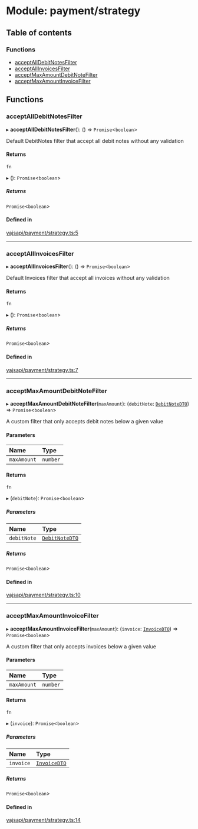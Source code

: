 # Module: payment/strategy

## Table of contents

### Functions

- [acceptAllDebitNotesFilter](payment_strategy.md#acceptalldebitnotesfilter)
- [acceptAllInvoicesFilter](payment_strategy.md#acceptallinvoicesfilter)
- [acceptMaxAmountDebitNoteFilter](payment_strategy.md#acceptmaxamountdebitnotefilter)
- [acceptMaxAmountInvoiceFilter](payment_strategy.md#acceptmaxamountinvoicefilter)

## Functions

### acceptAllDebitNotesFilter

▸ **acceptAllDebitNotesFilter**(): () => `Promise`<`boolean`\>

Default DebitNotes filter that accept all debit notes without any validation

#### Returns

`fn`

▸ (): `Promise`<`boolean`\>

##### Returns

`Promise`<`boolean`\>

#### Defined in

[yajsapi/payment/strategy.ts:5](https://github.com/golemfactory/yajsapi/blob/87b4066/yajsapi/payment/strategy.ts#L5)

___

### acceptAllInvoicesFilter

▸ **acceptAllInvoicesFilter**(): () => `Promise`<`boolean`\>

Default Invoices filter that accept all invoices without any validation

#### Returns

`fn`

▸ (): `Promise`<`boolean`\>

##### Returns

`Promise`<`boolean`\>

#### Defined in

[yajsapi/payment/strategy.ts:7](https://github.com/golemfactory/yajsapi/blob/87b4066/yajsapi/payment/strategy.ts#L7)

___

### acceptMaxAmountDebitNoteFilter

▸ **acceptMaxAmountDebitNoteFilter**(`maxAmount`): (`debitNote`: [`DebitNoteDTO`](../interfaces/payment_debit_note.DebitNoteDTO.md)) => `Promise`<`boolean`\>

A custom filter that only accepts debit notes below a given value

#### Parameters

| Name | Type |
| :------ | :------ |
| `maxAmount` | `number` |

#### Returns

`fn`

▸ (`debitNote`): `Promise`<`boolean`\>

##### Parameters

| Name | Type |
| :------ | :------ |
| `debitNote` | [`DebitNoteDTO`](../interfaces/payment_debit_note.DebitNoteDTO.md) |

##### Returns

`Promise`<`boolean`\>

#### Defined in

[yajsapi/payment/strategy.ts:10](https://github.com/golemfactory/yajsapi/blob/87b4066/yajsapi/payment/strategy.ts#L10)

___

### acceptMaxAmountInvoiceFilter

▸ **acceptMaxAmountInvoiceFilter**(`maxAmount`): (`invoice`: [`InvoiceDTO`](../interfaces/payment_invoice.InvoiceDTO.md)) => `Promise`<`boolean`\>

A custom filter that only accepts invoices below a given value

#### Parameters

| Name | Type |
| :------ | :------ |
| `maxAmount` | `number` |

#### Returns

`fn`

▸ (`invoice`): `Promise`<`boolean`\>

##### Parameters

| Name | Type |
| :------ | :------ |
| `invoice` | [`InvoiceDTO`](../interfaces/payment_invoice.InvoiceDTO.md) |

##### Returns

`Promise`<`boolean`\>

#### Defined in

[yajsapi/payment/strategy.ts:14](https://github.com/golemfactory/yajsapi/blob/87b4066/yajsapi/payment/strategy.ts#L14)
